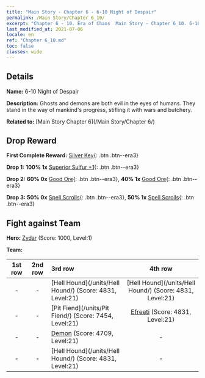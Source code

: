 ```yaml
---
title: "Main Story - Chapter 6 - 6-10 Night of Despair"
permalink: /Main Story/Chapter 6_10/
excerpt: "Chapter 6 - 10. Era of Chaos  Main Story - Chapter 6_10. 6-10 Night of Despair"
last_modified_at: 2021-07-06
locale: en
ref: "Chapter 6_10.md"
toc: false
classes: wide
---
```


## Details

 **Name:** 6-10 Night of Despair

 **Description:** Ghosts and demons are both evil in the eyes of humans. They stand in the way of mankind's progress, stifling it with wars and butchery.

 **Related to:** [Main Story Chapter 6](/Main Story/Chapter 6/)

## Drop Reward

 **First Complete Reward:** [Silver Key](/Items/con_693/){: .btn .btn--era3}

 **Drop 1:** **100% 1x** [Superior Sulfur +1](/Items/mat_22/){: .btn .btn--era3}

 **Drop 2:** **60% 0x** [Good Ore](/Items/mat_12/){: .btn .btn--era3}, **40% 1x** [Good Ore](/Items/mat_12/){: .btn .btn--era3}

 **Drop 3:** **50% 0x** [Spell Scrolls](/Items/con_694/){: .btn .btn--era3}, **50% 1x** [Spell Scrolls](/Items/con_694/){: .btn .btn--era3}


## Fight against Team
 **Hero:** [Zydar](/heroes/Zydar/) (Score: 1000, Level:1)

 **Team:**


  | 1st row | 2nd row | 3rd row | 4th row |
  |:----:|:----:|:----|:----:|
  | - | - | [Hell Hound](/units/Hell Hound/) (Score: 4831, Level:21)  | [Hell Hound](/units/Hell Hound/) (Score: 4831, Level:21)  |
  | - | - | [Pit Fiend](/units/Pit Fiend/) (Score: 7454, Level:21)  | [Efreeti](/units/Efreeti/) (Score: 4831, Level:21)  |
  | - | - | [Demon](/units/Demon/) (Score: 4709, Level:21)  | - |
  | - | - | [Hell Hound](/units/Hell Hound/) (Score: 4831, Level:21)  | - |


